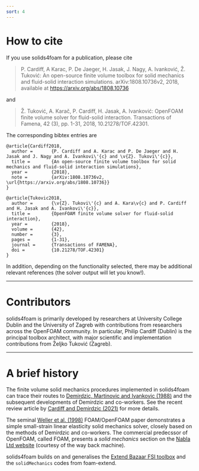 ```yaml
---
sort: 4
---
```


# How to cite

If you use solids4foam for a publication, please cite

> P. Cardiff, A Karac, P. De Jaeger, H. Jasak, J. Nagy, A. Ivanković, Ž. Tuković: An open-source finite volume toolbox for solid mechanics and fluid-solid interaction simulations. arXiv:1808.10736v2, 2018, available at https://arxiv.org/abs/1808.10736

and

> Ž. Tuković, A. Karač, P. Cardiff, H. Jasak, A. Ivanković: OpenFOAM finite volume solver for fluid-solid interaction.  Transactions of Famena, 42 (3), pp. 1-31, 2018, 10.21278/TOF.42301.

The corresponding bibtex entries are

```
@article{Cardiff2018,
  author =       {P. Cardiff and A. Karac and P. De Jaeger and H. Jasak and J. Nagy and A. Ivankovi\'{c} and \v{Z}. Tukovi\'{c}},
  title =        {An open-source finite volume toolbox for solid mechanics and fluid-solid interaction simulations},
  year =         {2018},
  note =         {arXiv:1808.10736v2, \url{https://arxiv.org/abs/1808.10736}}
}

@article{Tukovic2018,
  author =       {\v{Z}. Tukovi\'{c} and A. Kara\v{c} and P. Cardiff and H. Jasak and A. Ivankovi\'{c}},
  title =        {OpenFOAM finite volume solver for fluid-solid interaction},
  year =         {2018},
  volume =       {42},
  number =       {3},
  pages =        {1-31},
  journal =      {Transactions of FAMENA},
  doi =          {10.21278/TOF.42301}
}
```

In addition, depending on the functionality selected, there may be additional relevant references (the solver output will let you know!).

---

# Contributors

solids4foam is primarily developed by researchers at University College Dublin and the University of Zagreb with contributions from researchers across the OpenFOAM community. In particular, Philip Cardiff (Dublin) is the principal toolbox architect, with major scientific and implementation contributions from Željko Tuković (Zagreb).

---

# A brief history

<!-- markdown-link-check-disable -->
The finite volume solid mechanics procedures implemented in solids4foam can trace their routes to [Demirdzic, Martinovic and Ivankovic (1988)](https://tinyurl.com/demirdzic1988) and the subsequent developments of Demirdzic and co-workers. See the recent review article by [Cardiff and Demirdzic (2021)](https://link.springer.com/article/10.1007/s11831-020-09523-0#citeas) for more details.

The seminal [Weller et al. (1998)](https://aip.scitation.org/doi/abs/10.1063/1.168744) FOAM/OpenFOAM paper demonstrates a simple small-strain linear elasticity solid mechanics solver, closely based on the methods of Demirdzic and co-workers. The commercial predecssor of OpenFOAM, called FOAM, presents a *solid mechanics* section on the [Nabla Ltd website](https://web.archive.org/web/20041217102538/http://www.nabla.co.uk/main/solids.html#solids) (courtesy of the way back machine).

solids4foam builds on and generalises the [Extend Bazaar FSI toolbox](https://tinyurl.com/extendBazaar) and the `solidMechanics` codes from foam-extend.
<!-- markdown-link-check-enable -->